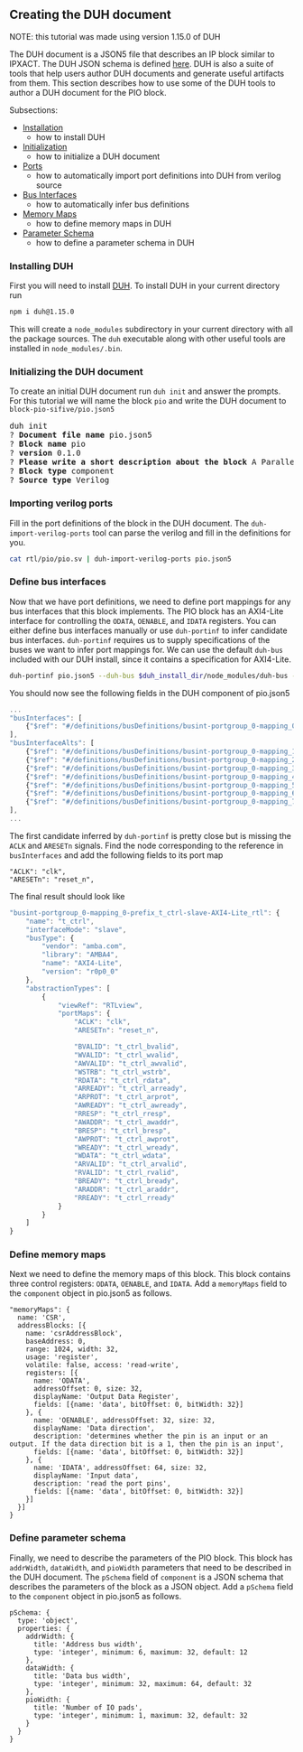 ## Creating the DUH document
NOTE: this tutorial was made using version 1.15.0 of DUH

The DUH document is a JSON5 file that describes an IP block similar to IPXACT.
The DUH JSON schema is defined [here](https://github.com/sifive/duh-schema).
DUH is also a suite of tools that help users author DUH documents and generate
useful artifacts from them. This section describes how to use some of the DUH
tools to author a DUH document for the PIO block.

Subsections:
* [Installation](#installing-duh)
  - how to install DUH
* [Initialization](#initializing-the-duh-document)
  - how to initialize a DUH document
* [Ports](#importing-verilog-ports)
  - how to automatically import port definitions into DUH from verilog source
* [Bus Interfaces](#define-bus-interfaces)
  - how to automatically infer bus definitions
* [Memory Maps](#define-memory-maps)
  - how to define memory maps in DUH
* [Parameter Schema](#define-parameter-schema)
  - how to define a parameter schema in DUH

### Installing DUH
First you will need to install [DUH](https://github.com/sifive/duh). To install
DUH in your current directory run
```bash
npm i duh@1.15.0
```

This will create a `node_modules` subdirectory in your current directory with
all the package sources. The `duh` executable along with other useful tools are
installed in `node_modules/.bin`.

### Initializing the DUH document
To create an initial DUH document run `duh init` and answer the prompts. For
this tutorial we will name the block `pio` and write the DUH document to
`block-pio-sifive/pio.json5`
<pre>
duh init
? <b>Document file name</b> pio.json5
? <b>Block name</b> pio
? <b>version</b> 0.1.0
? <b>Please write a short description about the block</b> A Parallel IO block
? <b>Block type</b> component
? <b>Source type</b> Verilog
</pre>

### Importing verilog ports
Fill in the port definitions of the block in the DUH document. The
`duh-import-verilog-ports` tool can parse the verilog and fill in the
definitions for you.
```bash
cat rtl/pio/pio.sv | duh-import-verilog-ports pio.json5
```

### Define bus interfaces
Now that we have port definitions, we need to define port mappings for any bus
interfaces that this block implements. The PIO block has an AXI4-Lite
interface for controlling the `ODATA`, `OENABLE`, and `IDATA` registers. You can
either define bus interfaces manually or use `duh-portinf` to infer candidate
bus interfaces. `duh-portinf` requires us to supply specifications of the buses
we want to infer port mappings for. We can use the default `duh-bus` included
with our DUH install, since it contains a specification for AXI4-Lite.
```bash
duh-portinf pio.json5 --duh-bus $duh_install_dir/node_modules/duh-bus -o pio.json5
```

You should now see the following fields in the DUH component of pio.json5
```javascript
...
"busInterfaces": [
    {"$ref": "#/definitions/busDefinitions/busint-portgroup_0-mapping_0-prefix_t_ctrl-slave-AXI4-Lite_rtl"}
],
"busInterfaceAlts": [
    {"$ref": "#/definitions/busDefinitions/busint-portgroup_0-mapping_1-prefix_t_ctrl-slave-AXI4_rtl"},
    {"$ref": "#/definitions/busDefinitions/busint-portgroup_0-mapping_2-prefix_t_ctrl-master-AHBLite_rtl"},
    {"$ref": "#/definitions/busDefinitions/busint-portgroup_0-mapping_3-prefix_t_ctrl-master-AXI4-Lite_rtl"},
    {"$ref": "#/definitions/busDefinitions/busint-portgroup_0-mapping_4-prefix_t_ctrl-slave-AXI4Stream_rtl"},
    {"$ref": "#/definitions/busDefinitions/busint-portgroup_0-mapping_5-prefix_t_ctrl-slave-DPRAM_rtl"},
    {"$ref": "#/definitions/busDefinitions/busint-portgroup_0-mapping_6-prefix_t_ctrl-master-AXI4_rtl"},
    {"$ref": "#/definitions/busDefinitions/busint-portgroup_0-mapping_7-prefix_t_ctrl-slave-SPRAM_rtl"}
],
...
```

The first candidate inferred by `duh-portinf` is pretty close but is missing
the `ACLK` and `ARESETn` signals. Find the node corresponding to the reference
in `busInterfaces` and add the following fields to its port map
```
"ACLK": "clk",
"ARESETn": "reset_n",
```

The final result should look like
```javascript
"busint-portgroup_0-mapping_0-prefix_t_ctrl-slave-AXI4-Lite_rtl": {
    "name": "t_ctrl",
    "interfaceMode": "slave",
    "busType": {
        "vendor": "amba.com",
        "library": "AMBA4",
        "name": "AXI4-Lite",
        "version": "r0p0_0"
    },
    "abstractionTypes": [
        {
            "viewRef": "RTLview",
            "portMaps": {
                "ACLK": "clk",
                "ARESETn": "reset_n",

                "BVALID": "t_ctrl_bvalid",
                "WVALID": "t_ctrl_wvalid",
                "AWVALID": "t_ctrl_awvalid",
                "WSTRB": "t_ctrl_wstrb",
                "RDATA": "t_ctrl_rdata",
                "ARREADY": "t_ctrl_arready",
                "ARPROT": "t_ctrl_arprot",
                "AWREADY": "t_ctrl_awready",
                "RRESP": "t_ctrl_rresp",
                "AWADDR": "t_ctrl_awaddr",
                "BRESP": "t_ctrl_bresp",
                "AWPROT": "t_ctrl_awprot",
                "WREADY": "t_ctrl_wready",
                "WDATA": "t_ctrl_wdata",
                "ARVALID": "t_ctrl_arvalid",
                "RVALID": "t_ctrl_rvalid",
                "BREADY": "t_ctrl_bready",
                "ARADDR": "t_ctrl_araddr",
                "RREADY": "t_ctrl_rready"
            }
        }
    ]
}
```

### Define memory maps
Next we need to define the memory maps of this block. This block contains three
control registers: `ODATA`, `OENABLE`, and `IDATA`. Add a `memoryMaps` field to
the `component` object in pio.json5 as follows.
```
"memoryMaps": {
  name: 'CSR',
  addressBlocks: [{
    name: 'csrAddressBlock',
    baseAddress: 0,
    range: 1024, width: 32,
    usage: 'register',
    volatile: false, access: 'read-write',
    registers: [{
      name: 'ODATA',
      addressOffset: 0, size: 32,
      displayName: 'Output Data Register',
      fields: [{name: 'data', bitOffset: 0, bitWidth: 32}]
    }, {
      name: 'OENABLE', addressOffset: 32, size: 32,
      displayName: 'Data direction',
      description: 'determines whether the pin is an input or an output. If the data direction bit is a 1, then the pin is an input',
      fields: [{name: 'data', bitOffset: 0, bitWidth: 32}]
    }, {
      name: 'IDATA', addressOffset: 64, size: 32,
      displayName: 'Input data',
      description: 'read the port pins',
      fields: [{name: 'data', bitOffset: 0, bitWidth: 32}]
    }]
  }]
}
```

### Define parameter schema
Finally, we need to describe the parameters of the PIO block. This block has
`addrWidth`, `dataWidth`, and `pioWidth` parameters that need to be described
in the DUH document. The `pSchema` field of `component` is a JSON schema that
describes the parameters of the block as a JSON object. Add a `pSchema` field
to the `component` object in pio.json5 as follows.
```
pSchema: {
  type: 'object',
  properties: {
    addrWidth: {
      title: 'Address bus width',
      type: 'integer', minimum: 6, maximum: 32, default: 12
    },
    dataWidth: {
      title: 'Data bus width',
      type: 'integer', minimum: 32, maximum: 64, default: 32
    },
    pioWidth: {
      title: 'Number of IO pads',
      type: 'integer', minimum: 1, maximum: 32, default: 32
    }
  }
}
```
